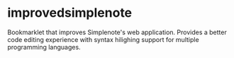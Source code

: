 # improvedsimplenote
Bookmarklet that improves Simplenote's web application.  Provides a better code editing experience with syntax hilighing support for multiple programming languages.
